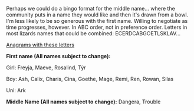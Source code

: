 Perhaps we could do a bingo format for the middle name... where the community puts in a name they would like and then it's drawn from a bowl. 
I'm less likely to be so generous with the first name. Willing to negotiate as time progresses, however. In ABC order, not in preference order.
Letters in most lizards names that could be combined: ECERDCABGOETLSKLAV...

[Anagrams with these letters](https://word.tips/unscramble/ECERDCABGOETLSK?v=v348)

**First name (All names subject to change):**

Girl: Freyja, Maeve, Rosalind, Týr

Boy: Ash, Calix, Charis, Cina, Goethe, Mage, Remi, Ren, Rowan, Silas

Uni: Ark

**Middle Name (All names subject to change):**
Dangera, Trouble

